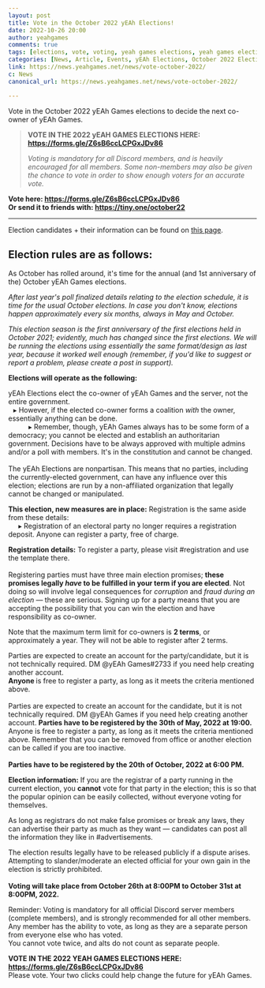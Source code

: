 ```yaml
---
layout: post
title: Vote in the October 2022 yEAh Elections!
date: 2022-10-26 20:00
author: yeahgames
comments: true
tags: [elections, vote, voting, yeah games elections, yeah games elections 2022]
categories: [News, Article, Events, yEAh Elections, October 2022 Elections]
link: https://news.yeahgames.net/news/vote-october-2022/
c: News
canonical_url: https://news.yeahgames.net/news/vote-october-2022/

---
```


<!-- wp:paragraph -->

<p>Vote in the October 2022 yEAh Games elections to decide the next co-owner of yEAh Games.</p>
<!-- /wp:paragraph -->

<!-- wp:quote -->

<blockquote class="wp-block-quote"><!-- wp:paragraph -->
<p><strong>VOTE IN THE 2022 yEAH GAMES ELECTIONS HERE:</strong><br><strong><a href="https://forms.gle/Z6sB6ccLCPGxJDv86">https://forms.gle/Z6sB6ccLCPGxJDv86</a></strong></p>
<!-- /wp:paragraph --><cite>Voting is mandatory for all Discord members, and is heavily encouraged for all members. Some non-members may also be given the chance to vote in order to show enough voters for an accurate vote.</cite></blockquote>
<!-- /wp:quote -->

<!-- wp:paragraph -->

<p><strong>Vote here: <strong><a href="https://forms.gle/Z6sB6ccLCPGxJDv86">https://forms.gle/Z6sB6ccLCPGxJDv86</a></strong></strong><br><strong>Or send it to friends with: <a href="https://rotf.lol/yeahelections">https://tiny.one/october22</a></strong></p>
<!-- /wp:paragraph -->

<!-- wp:separator -->

<hr class="wp-block-separator has-alpha-channel-opacity" />
<!-- /wp:separator -->

<!-- wp:paragraph -->

<p>Election candidates + their information can be found on <a href="https://yeaharchives.wordpress.com/2022/05/30/may-2022-candidates/">this page</a>.</p>
<!-- /wp:paragraph -->

<!-- wp:heading -->

<h2><strong>Election rules are as follows:</strong></h2>
<!-- /wp:heading -->

<!-- wp:paragraph -->

<p>As October has rolled around, it's time for the annual (and 1st anniversary of the) October yEAh Games elections.</p>
<!-- /wp:paragraph -->

<!-- wp:paragraph -->

<p><em>After last year's poll finalized details relating to the election schedule, it is time for the usual October elections. In case you don't know, elections happen approximately every six months, always in May and October.</em></p>
<!-- /wp:paragraph -->

<!-- wp:paragraph -->

<p><em>This election season is the first anniversary of the first elections held in October 2021; evidently, much has changed since the first elections. We will be running the elections using essentially the same format/design as last year, because it worked well enough (remember, if you'd like to suggest or report a problem, please create a post in support).</em></p>
<!-- /wp:paragraph -->

<!-- wp:paragraph -->

<p><strong>Elections will operate as the following:</strong> </p>
<!-- /wp:paragraph -->

<!-- wp:paragraph -->

<p>yEAh Elections elect the co-owner of yEAh Games and the server, not the entire government. ⠀⠀<br>⠀▸ However, if the elected co-owner forms a coalition <em>with</em> the owner, essentially anything can be done. ⠀<br>⠀⠀⠀⠀▸ Remember, though, yEAh Games always has to be some form of a democracy; you cannot be elected and establish an authoritarian government. Decisions have to be always approved with multiple admins and/or a poll with members. It's in the constitution and cannot be changed. <br><br>The yEAh Elections are nonpartisan. This means that no parties, including the currently-elected government, can have any influence over this election; elections are run by a non-affiliated organization that legally cannot be changed or manipulated. ⠀</p>
<!-- /wp:paragraph -->

<!-- wp:paragraph -->

<p><strong>This election, new measures are in place:</strong> Registration is the same aside from these details: ⠀⠀<br>⠀⠀▸ Registration of an electoral party no longer requires a registration deposit. Anyone can register a party, free of charge.</p>
<!-- /wp:paragraph -->

<!-- wp:paragraph -->

<p><strong>Registration details:</strong> To register a party, please visit #registration and use the template there. <br><br>Registering parties must have three main election promises; <strong>these promises legally <em>have</em> to be fulfilled in your term if you are elected</strong>. Not doing so will involve legal consequences for <em>corruption</em> and <em>fraud during an election</em> ― these are serious. Signing up for a party means that you are accepting the possibility that you can win the election and have responsibility as co-owner.</p>
<!-- /wp:paragraph -->

<!-- wp:paragraph -->

<p>Note that the maximum term limit for co-owners is <strong>2 terms</strong>, or approximately a year. They will not be able to register after 2 terms.</p>
<!-- /wp:paragraph -->

<!-- wp:paragraph -->

<p>Parties are expected to create an account for the party/candidate, but it is not technically required. DM @yEAh Games#2733 if you need help creating another account.<br><strong>Anyone </strong>is free to register a party, as long as it meets the criteria mentioned above.<br><br>Parties are expected to create an account for the candidate, but it is not technically required. DM @yEAh Games if you need help creating another account. <strong>Parties have to be registered by the 30th of May, 2022 at 19:00.</strong> Anyone is free to register a party, as long as it meets the criteria mentioned above. Remember that you can be removed from office or another election can be called if you are too inactive. ⠀ ⠀ <br><br><strong>Parties have to be registered by the 20th of October, 2022 at 6:00 PM.</strong></p>
<!-- /wp:paragraph -->

<!-- wp:paragraph -->

<p><strong>Election information:</strong> If you are the registrar of a party running in the current election, you <strong>cannot</strong> vote for that party in the election; this is so that the popular opinion can be easily collected, without everyone voting for themselves. </p>
<!-- /wp:paragraph -->

<!-- wp:paragraph -->

<p>As long as registrars do not make false promises or break any laws, they can advertise their party as much as they want — candidates can post all the information they like in #advertisements. </p>
<!-- /wp:paragraph -->

<!-- wp:paragraph -->

<p>The election results legally have to be released publicly if a dispute arises. Attempting to slander/moderate an elected official for your own gain in the election is strictly prohibited. <br><br><strong>Voting will take place from October 26th at 8:00PM to October 31st at 8:00PM, 2022.</strong>⠀⠀</p>
<!-- /wp:paragraph -->

<!-- wp:paragraph -->

<p>Reminder: Voting is mandatory for all official Discord server members (complete members), and is strongly recommended for all other members. Any member has the ability to vote, as long as they are a separate person from everyone else who has voted.<br>You cannot vote twice, and alts do not count as separate people.⠀⠀</p>
<!-- /wp:paragraph -->

<!-- wp:paragraph -->

<p><strong>VOTE IN THE 2022 YEAH GAMES ELECTIONS HERE: <a href="https://forms.gle/1Udzz8oZQJXuZitMA"><strong><strong><a href="https://forms.gle/Z6sB6ccLCPGxJDv86">https://forms.gle/Z6sB6ccLCPGxJDv86</a></strong></strong></a></strong><br>Please vote. Your two clicks could help change the future for yEAh Games.<br></p>
<!-- /wp:paragraph -->
